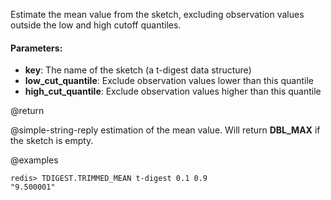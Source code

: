 Estimate the mean value from the sketch, excluding observation values outside the low and high cutoff quantiles.

#### Parameters:

* **key**: The name of the sketch (a t-digest data structure)
* **low_cut_quantile**: Exclude observation values lower than this quantile
* **high_cut_quantile**: Exclude observation values higher than this quantile

@return

@simple-string-reply estimation of the mean value.
Will return __DBL_MAX__ if the sketch is empty.

@examples

```
redis> TDIGEST.TRIMMED_MEAN t-digest 0.1 0.9
"9.500001"
```
